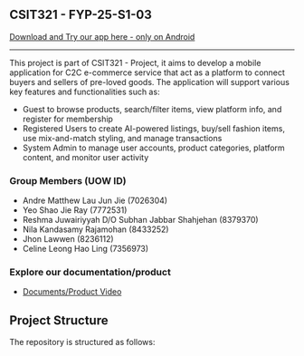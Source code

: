 ## CSIT321 - FYP-25-S1-03

[Download and Try our app here - only on Android](https://expo.dev/accounts/jhonlawwen/projects/topcarefashion/builds/f54d5e38-391a-4ae5-bcdb-6f521349afce)

---
This project is part of CSIT321 - Project, it aims to develop a mobile application for C2C e-commerce service that act as a platform to connect buyers and sellers of pre-loved goods. The application will support various key features and functionalities such as:

* Guest to browse products, search/filter items, view platform info, and register for membership
* Registered Users to create AI-powered listings, buy/sell fashion items, use mix-and-match styling, and manage transactions
* System Admin to manage user accounts, product categories, platform content, and monitor user activity

### Group Members (UOW ID)
* Andre Matthew Lau Jun Jie (7026304)
* Yeo Shao Jie Ray (7772531)
* Reshma Juwairiyyah D/O Subhan Jabbar Shahjehan (8379370)
* Nila Kandasamy Rajamohan (8433252)
* Jhon Lawwen (8236112)
* Celine Leong Hao Ling (7356973)

### Explore our documentation/product
* [Documents/Product Video](https://drive.google.com/drive/folders/1sauCpTKD2phnZQQRU5hN-MT8BiqdFt55?usp=sharing)

## Project Structure
The repository is structured as follows:
